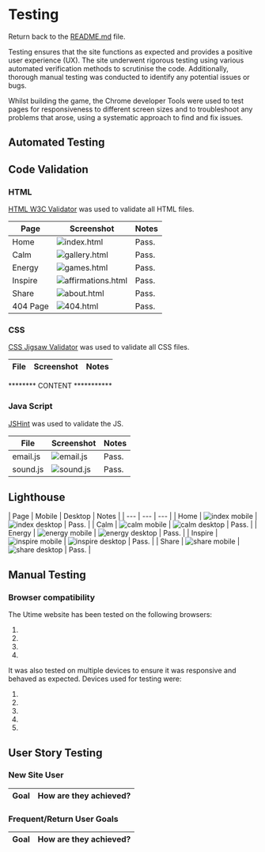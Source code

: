 # Testing

Return back to the [README.md](README.md) file.

Testing ensures that the site functions as expected and provides a positive user experience (UX). The site underwent rigorous testing using various automated verification methods to scrutinise the code. Additionally, thorough manual testing was conducted to identify any potential issues or bugs.

Whilst building the game, the Chrome developer Tools were used to test pages for responsiveness to different screen sizes and to troubleshoot any problems that arose, using a systematic approach to find and fix issues.

## Automated Testing

## Code Validation

### HTML

[HTML W3C Validator](https://validator.w3.org) was used to validate all HTML files.

| Page | Screenshot | Notes |
| --- | --- | --- |
| Home | ![index.html]() | Pass.|
| Calm | ![gallery.html]() | Pass. |
| Energy | ![games.html]() | Pass.|
| Inspire | ![affirmations.html]() | Pass. |
| Share  | ![about.html]() | Pass.|
| 404 Page |  ![404.html]() | Pass. |


### CSS

[CSS Jigsaw Validator](https://jigsaw.w3.org/css-validator) was used to validate all CSS files.

| File | Screenshot | Notes |
| --- | --- | --- |
******** CONTENT ***********

### Java Script

[JSHint](https://jshint.com/) was used to validate the JS.

| File | Screenshot | Notes |
| --- | --- | --- |
| email.js |  ![email.js ]() | Pass. |
| sound.js |  ![sound.js ]() | Pass. |

## Lighthouse 

| Page | Mobile | Desktop | Notes |
| --- | --- | --- |
| Home | ![index mobile]() | ![index desktop]() | Pass. |
| Calm | ![calm mobile]() | ![calm desktop]() | Pass.  |
| Energy | ![energy mobile]() | ![energy desktop]() | Pass. |
| Inspire | ![inspire mobile]() | ![inspire desktop]() | Pass. |
| Share | ![share mobile]() | ![share desktop]() | Pass. |

## Manual Testing

### Browser compatibility 

The Utime website has been tested on the following browsers:

1. 
2. 
3. 
4. 

It was also tested on multiple devices to ensure it was responsive and behaved as expected. Devices used for testing were:

1. 
2. 
3. 
4. 
5. 

## User Story Testing

### New Site User

| Goal | How are they achieved? |
| :--- | :--- |


### Frequent/Return User Goals

| Goal | How are they achieved? |
| :--- | :--- |
